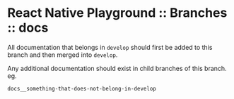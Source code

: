 React Native Playground :: Branches :: docs
===

All documentation that belongs in ``develop`` should first 
be added to this branch and then merged into ``develop``.

Any additional documentation should exist in child branches of this branch.
eg.
```
docs__something-that-does-not-belong-in-develop
```
